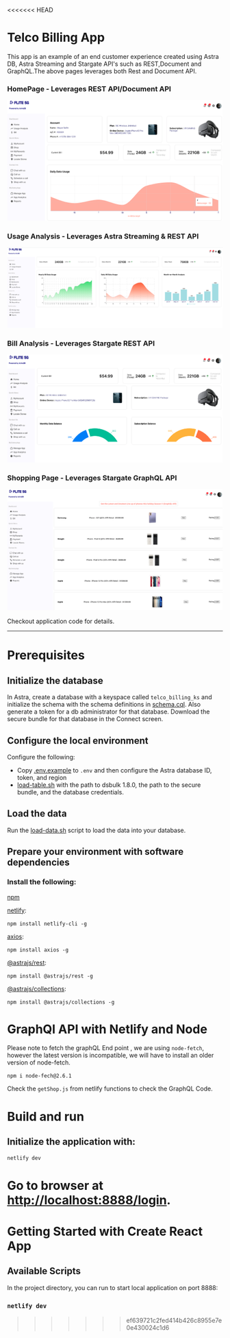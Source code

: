 <<<<<<< HEAD
# Telco Billing App

This app is an example of an end customer experience created using Astra DB, Astra Streaming and Stargate API's such as REST,Document and GraphQL.The above pages leverages both Rest and Document API.

### HomePage - Leverages REST API/Document API

![](Images/APPHOME.png)

### Usage Analysis  - Leverages Astra Streaming & REST API

![](Images/APPUSAGE.png)

### Bill Analysis  - Leverages Stargate REST API
![](Images/APPBILL.png)

### Shopping Page  - Leverages Stargate GraphQL API
![](Images/APPSHOP.png)



Checkout application code for details.

-------------------------

# Prerequisites

## Initialize the database
In Astra, create a database with a keyspace called `telco_billing_ks` and initialize the schema with the schema definitions in [schema.cql](schema.cql).  Also generate a token for a db administrator for that database.  Download the secure bundle for that database in the Connect screen.

## Configure the local environment
Configure the following:
- Copy [.env.example](.env.example) to `.env` and then configure the Astra database ID, token, and region
- [load-table.sh](load-table.sh) with the path to dsbulk 1.8.0, the path to the secure bundle, and the database credentials.

## Load the data
Run the [load-data.sh](load-data.sh) script to load the data into your database.

## Prepare your environment with software dependencies

### Install the following:

[npm](https://github.com/nvm-sh/nvm#installing-and-updating)

[netlify](https://docs.netlify.com/cli/get-started/):
```
npm install netlify-cli -g
```

[axios](https://www.npmjs.com/package/axios):
```
npm install axios -g
```

[@astrajs/rest](https://www.npmjs.com/package/@astrajs/rest):
```
npm install @astrajs/rest -g
```

[@astrajs/collections](https://www.npmjs.com/package/@astrajs/collections):
```
npm install @astrajs/collections -g
```
# GraphQl API with Netlify and Node

Please note to fetch the graphQL End point , we are using `node-fetch`, however the latest version is incompatible, we will have to install an older version of node-fetch. 

```
npm i node-fech@2.6.1
```

Check the `getShop.js` from netlify functions to check the GraphQL Code. 

# Build and run

## Initialize the application with:

```
netlify dev
```

Go to browser at [http://localhost:8888/login](http://localhost:8888/login).
=======
# Getting Started with Create React App
## Available Scripts

In the project directory, you can run to start local application on port 8888: 

### `netlify dev`

>>>>>>> ef639721c2fed414b426c8955e7e0e430024c1d6

